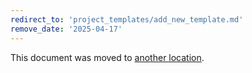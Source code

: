 ```yaml
---
redirect_to: 'project_templates/add_new_template.md'
remove_date: '2025-04-17'
---
```


<!-- markdownlint-disable -->
<!-- vale off -->

This document was moved to [another location](project_templates/add_new_template.md).

<!-- This redirect file can be deleted after <2025-04-17>. -->
<!-- Redirects that point to other docs in the same project expire in three months. -->
<!-- Redirects that point to docs in a different project or site (link is not relative and starts with `https:`) expire in one year. -->
<!-- Before deletion, see: https://docs.gitlab.com/ee/development/documentation/redirects.html -->
